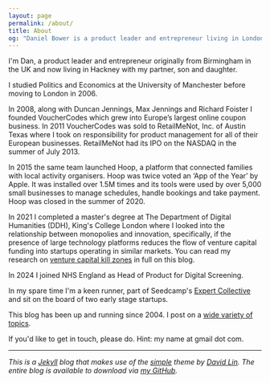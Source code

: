 ```yaml
---
layout: page
permalink: /about/
title: About
og: "Daniel Bower is a product leader and entrepreneur living in London."
---
```


I'm Dan, a product leader and entrepreneur originally from Birmingham in the UK and now living in Hackney with my partner, son and daughter.

I studied Politics and Economics at the University of Manchester before moving to London in 2006.

In 2008, along with Duncan Jennings, Max Jennings and Richard Foister I founded VoucherCodes which grew into Europe’s largest online coupon business. In 2011 VoucherCodes was sold to RetailMeNot, Inc. of Austin Texas where I took on responsibility for product management for all of their European businesses. RetailMeNot had its IPO on the NASDAQ in the summer of July 2013.

In 2015 the same team launched Hoop, a platform that connected families with local activity organisers. Hoop was twice voted an ‘App of the Year’ by Apple. It was installed over 1.5M times and its tools were used by over 5,000 small businesses to manage schedules, handle bookings and take payment. Hoop was closed in the summer of 2020.

In 2021 I completed a master's degree at The Department of Digital Humanities (DDH), King's College London where I looked into the relationship between monopolies and innovation, specifically, if the presence of large technology platforms reduces the flow of venture capital funding into startups operating in similar markets. You can read my research on [venture capital kill zones](/music-streaming-venture-capital-kill-zones/) in full on this blog.

In 2024 I joined NHS England as Head of Product for Digital Screening.

In my spare time I'm a keen runner, part of Seedcamp's [Expert Collective](https://seedcamp.com/our-network/) and sit on the board of two early stage startups.

This blog has been up and running since 2004. I post on a [wide variety of topics](/archive/).

If you'd like to get in touch, please do. Hint: my name at gmail dot com.

---

_This is a [Jekyll](https://jekyllrb.com/) blog that makes use of the [simple](https://github.com/wild-flame/jekyll-simple) theme by [David Lin](https://github.com/wild-flame). The entire blog is available to download via [my GitHub](https://github.com/danielbower/)._
